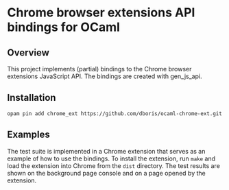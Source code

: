 # Chrome browser extensions API bindings for OCaml

## Overview

This project implements (partial) bindings to the Chrome browser extensions JavaScript API. The bindings are created with gen_js_api.

## Installation

````
opam pin add chrome_ext https://github.com/dboris/ocaml-chrome-ext.git
````

## Examples

The test suite is implemented in a Chrome extension that serves as an example of how to use the bindings. To install the extension, run `make` and load the extension into Chrome from the `dist` directory. The test results are shown on the background page console and on a page opened by the extension.